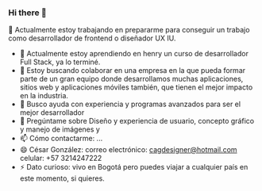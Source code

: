 ### Hi there 👋

<!--
**CesarGoMel/CesarGomel** is a ✨ _special_ ✨ repository because its `README.md` (this file) appears on your GitHub profile.

Here are some ideas to get you started:

 🔭 I’m currentlly working on prepare to get a job how frontend developer, or designer UX IU
- 🌱 I’m currently learning in henry a course of Full Stack developer, I´m finish. 
- 👯 I’m looking to collaborate on a company that i can self a great team part where we developer many aplications and websites and app mobiles too, that have it the best impact in the  industry
- 🤔 I’m looking for help with  experience and advanced programs to be more best developer
- 💬 Ask me about Desing and user experience, graphic concept and image manage and 
- 📫 How to reach me: ...
- 😄 Cesar Gonzalez:   
emai: cagdesigner@hotmail.com
cellphone: +57 3214247222 
- ⚡ Fun fact: I live in Bogota but y can travel to any country in this momment, if you want
-->
🔭 Actualmente estoy trabajando en prepararme para conseguir un trabajo como desarrollador de frontend o diseñador UX IU.
- 🌱 Actualmente estoy aprendiendo en henry un curso de desarrollador Full Stack, ya lo terminé.
- 👯 Estoy buscando colaborar en una empresa en la que pueda formar parte de un gran equipo donde desarrollamos muchas aplicaciones, sitios web y aplicaciones móviles también, que tienen el mejor impacto en la industria.
- 🤔 Busco ayuda con experiencia y programas avanzados para ser el mejor desarrollador
- 💬 Pregúntame sobre Diseño y experiencia de usuario, concepto gráfico y manejo de imágenes y
- 📫 Cómo contactarme: ...
- 😄 César González:
correo electrónico: cagdesigner@hotmail.com
celular: +57 3214247222
- ⚡ Dato curioso: vivo en Bogotá pero puedes viajar a cualquier país en este momento, si quieres.
